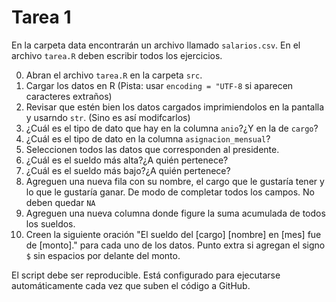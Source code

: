 # Tarea 1

En la carpeta data encontrarán un archivo llamado `salarios.csv`. En el 
archivo `tarea.R` deben escribir todos los ejercicios.

0. Abran el archivo `tarea.R` en la carpeta `src`.
1. Cargar los datos en R (Pista: usar `encoding = "UTF-8` si aparecen caracteres extraños)
2. Revisar que estén bien los datos cargados imprimiendolos en la pantalla y
usarndo `str`. (Sino es así modifcarlos)
3. ¿Cuál es el tipo de dato que hay en la columna `anio`?¿Y en la de `cargo`?
4. ¿Cuál es el tipo de dato en la columna `asignacion_mensual`?
5. Seleccionen todos las datos que corresponden al presidente.
6. ¿Cuál es el sueldo más alta?¿A quién pertenece?
7. ¿Cuál es el sueldo más bajo?¿A quién pertenece?
8. Agreguen una nueva fila con su nombre, el cargo que le gustaría tener y
lo que le gustaría ganar. De modo de completar todos los campos. No
deben quedar `NA`
9. Agreguen una nueva columna donde figure la suma acumulada de todos los
sueldos.
10. Creen la siguiente oración "El sueldo del [cargo] [nombre] en [mes] fue de [monto]."
para cada uno de los datos. Punto extra si agregan el signo `$` sin espacios
por delante del monto.

El script debe ser reproducible. Está configurado para ejecutarse automáticamente
cada vez que suben el código a GitHub.